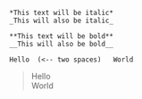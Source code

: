 
`*This text will be italic*`  
`_This will also be italic_`

`**This text will be bold**`  
`__This will also be bold__`

`Hello  (<-- two spaces)  
World`  
>Hello  
>World

